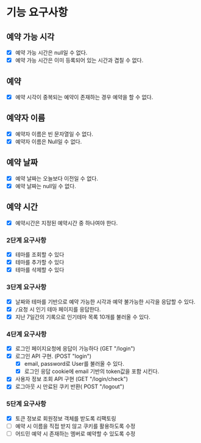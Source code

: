 # 기능 요구사항

## 예약 가능 시각

- [x] 예약 가능 시간은 null일 수 없다.
- [x] 예약 가능 시간은 이미 등록되어 있는 시간과 겹칠 수 없다.

## 예약

- [x] 예약 시각이 중복되는 예약이 존재하는 경우 예약을 할 수 없다.

## 예약자 이름

- [x] 예약자 이름은 빈 문자열일 수 없다.
- [x] 예약자 이름은 Null일 수 없다.

## 예약 날짜

- [x] 예약 날짜는 오늘보다 이전일 수 없다.
- [x] 예약 날짜는 null일 수 없다.

## 예약 시간

- [x] 예약시간은 지정된 예약시간 중 하나여야 한다.

### 2단계 요구사항

- [x] 테마를 조회할 수 있다
- [x] 테마를 추가할 수 있다
- [x] 테마를 삭제할 수 있다

### 3단계 요구사항

- [x] 날짜와 테마를 기반으로 예약 가능한 시각과 예약 불가능한 시각을 응답할 수 있다.
- [x] `/`요청 시 인기 테마 페이지를 응답한다.
- [x] 지난 7일간의 기록으로 인기테마 목록 10개를 불러올 수 있다.

### 4단계 요구사항

- [x] 로그인 페이지요청에 응답이 가능하다 (GET "/login")
- [x] 로그인 API 구현. (POST "login")
    - [x] email, password로 User를 불러올 수 있다.
    - [x] 로그인 응답 cookie에 email 기반의 token값을 포함 시킨다.
- [x] 사용자 정보 조회 API 구현 (GET "/login/check")
- [x] 로그아웃 시 만료된 쿠키 반환( POST "/logout")

### 5단계 요구사항

- [x] 토큰 정보로 회원정보 객체를 받도록 리팩토링
- [ ] 예약 시 이름을 직접 받지 않고 쿠키를 활용하도록 수정
- [ ] 어드민 예약 시 존재하는 멤버로 예약할 수 있도록 수정

